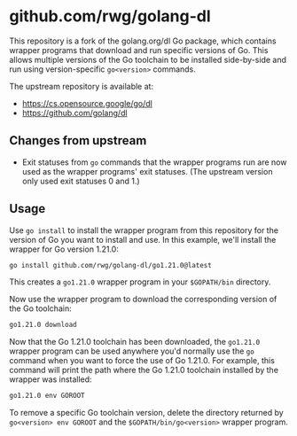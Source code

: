 # github.com/rwg/golang-dl

This repository is a fork of the golang.org/dl Go package, which contains
wrapper programs that download and run specific versions of Go. This allows
multiple versions of the Go toolchain to be installed side-by-side and run
using version-specific `go<version>` commands.

The upstream repository is available at:

- https://cs.opensource.google/go/dl
- https://github.com/golang/dl

## Changes from upstream

- Exit statuses from `go` commands that the wrapper programs run are now used
  as the wrapper programs' exit statuses. (The upstream version only used exit
  statuses 0 and 1.)

## Usage

Use `go install` to install the wrapper program from this repository for the
version of Go you want to install and use. In this example, we'll install the
wrapper for Go version 1.21.0:

```sh
go install github.com/rwg/golang-dl/go1.21.0@latest
```

This creates a `go1.21.0` wrapper program in your `$GOPATH/bin` directory.

Now use the wrapper program to download the corresponding version of the Go
toolchain:

```sh
go1.21.0 download
```

Now that the Go 1.21.0 toolchain has been downloaded, the `go1.21.0` wrapper
program can be used anywhere you'd normally use the `go` command when you want
to force the use of Go 1.21.0. For example, this command will print the path
where the Go 1.21.0 toolchain installed by the wrapper was installed:

```sh
go1.21.0 env GOROOT
```

To remove a specific Go toolchain version, delete the directory returned by
`go<version> env GOROOT` and the `$GOPATH/bin/go<version>` wrapper program.
